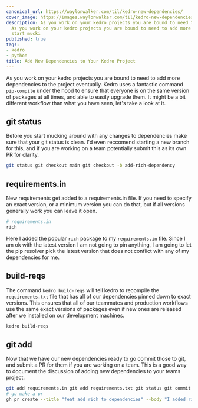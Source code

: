 ```yaml
---
canonical_url: https://waylonwalker.com/til/kedro-new-dependencies/
cover_image: https://images.waylonwalker.com/til/kedro-new-dependencies.png
description: As you work on your kedro projects you are bound to need to add more
  As you work on your kedro projects you are bound to need to add more Before you
  start mucki
published: true
tags:
- kedro
- python
title: Add New Dependencies to Your Kedro Project
---
```


As you work on your kedro projects you are bound to need to add more dependencies to the project eventually.  Kedro uses a fantastic command
`pip-compile` under the hood to ensure that everyone is on the same version of
packages at all times, and able to easily upgrade them.  It might be a bit different workflow than what you have seen, let's take a look at it.

## git status

Before you start mucking around with any changes to dependencies make sure that your git status is clean.  I'd even reccomend starting a new branch for this, and if you are working on a team potentially submit this as its own PR for clarity.

``` bash
git status git checkout main git checkout -b add-rich-dependency
```

## requirements.in

New requirements get added to a requirements.in file.  If you need to specify an exact version, or a minimum version you can do that, but if all versions generally work you can leave it open.

``` bash
# requirements.in
rich
```

Here I added the popular `rich` package to my `requirements.in` file.  Since I am ok with the latest version I am not going to pin anything, I am going to let the pip resolver pick the latest version that does not conflict with any of my dependencies for me.

## build-reqs

The command `kedro build-reqs` will tell kedro to recompile the
`requirements.txt` file that has all of our dependencies pinned down to exact
versions.  This ensures that all of our teammates and production workflows use the same exact versions of packages even if new ones are released after we installed on our development machines.

``` bash
kedro build-reqs
```

## git add

Now that we have our new dependencies ready to go commit those to git, and submit a PR for them if you are working on a team.  This is a good way to document the discussion of adding new dependencies to your teams project.

``` bash
git add requirements.in git add requirements.txt git status git commit -m "FEAT updated dependencies with rich" git push
# go make a pr
gh pr create --title "feat add rich to dependencies" --body "I added rich as a dependency, and ran pip-compile"
```